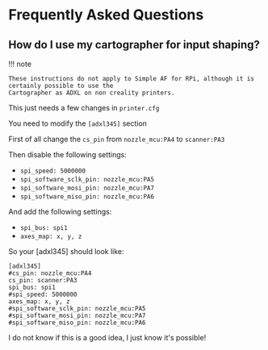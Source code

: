 # Frequently Asked Questions

## How do I use my cartographer for input shaping?

!!! note

    These instructions do not apply to Simple AF for RPi, although it is certainly possible to use the 
    Cartographer as ADXL on non creality printers.

This just needs a few changes in `printer.cfg`

You need to modify the `[adxl345]` section

First of all change the `cs_pin` from `nozzle_mcu:PA4` to `scanner:PA3`

Then disable the following settings:

- `spi_speed: 5000000`
- `spi_software_sclk_pin: nozzle_mcu:PA5`
- `spi_software_mosi_pin: nozzle_mcu:PA7`
- `spi_software_miso_pin: nozzle_mcu:PA6`

And add the following settings:

- `spi_bus: spi1`
- `axes_map: x, y, z`

So your [adxl345] should look like:

 ```
 [adxl345]
 #cs_pin: nozzle_mcu:PA4
 cs_pin: scanner:PA3
 spi_bus: spi1
 #spi_speed: 5000000
 axes_map: x, y, z
 #spi_software_sclk_pin: nozzle_mcu:PA5
 #spi_software_mosi_pin: nozzle_mcu:PA7
 #spi_software_miso_pin: nozzle_mcu:PA6
 ```

I do not know if this is a good idea, I just know it's possible!

